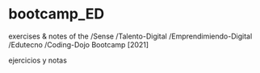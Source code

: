 # bootcamp_ED
exercises &amp; notes of the /Sense /Talento-Digital /Emprendimiendo-Digital /Edutecno /Coding-Dojo Bootcamp [2021]

ejercicios y notas

